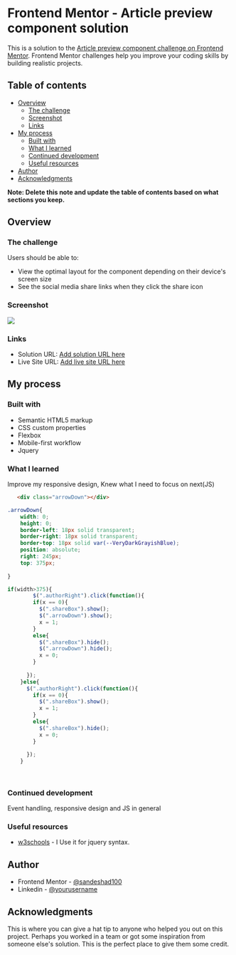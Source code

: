 # Frontend Mentor - Article preview component solution

This is a solution to the [Article preview component challenge on Frontend Mentor](https://www.frontendmentor.io/challenges/article-preview-component-dYBN_pYFT). Frontend Mentor challenges help you improve your coding skills by building realistic projects. 

## Table of contents

- [Overview](#overview)
  - [The challenge](#the-challenge)
  - [Screenshot](#screenshot)
  - [Links](#links)
- [My process](#my-process)
  - [Built with](#built-with)
  - [What I learned](#what-i-learned)
  - [Continued development](#continued-development)
  - [Useful resources](#useful-resources)
- [Author](#author)
- [Acknowledgments](#acknowledgments)

**Note: Delete this note and update the table of contents based on what sections you keep.**

## Overview

### The challenge

Users should be able to:

- View the optimal layout for the component depending on their device's screen size
- See the social media share links when they click the share icon

### Screenshot

![](./screenshot.jpg)


### Links

- Solution URL: [Add solution URL here](https://your-solution-url.com)
- Live Site URL: [Add live site URL here](https://your-live-site-url.com)

## My process

### Built with

- Semantic HTML5 markup
- CSS custom properties
- Flexbox
- Mobile-first workflow
- Jquery


### What I learned
Improve my responsive design,
Knew what I need to focus on next(JS)


```html
   <div class="arrowDown"></div>
```
```css
.arrowDown{
    width: 0;
    height: 0;
    border-left: 18px solid transparent;
    border-right: 18px solid transparent;
    border-top: 18px solid var(--VeryDarkGrayishBlue);
    position: absolute;
    right: 245px;
    top: 375px;
   
}
```
```js
if(width>375){
        $(".authorRight").click(function(){
        if(x == 0){
          $(".shareBox").show();
          $(".arrowDown").show();
          x = 1;
        }
        else{
          $(".shareBox").hide();
          $(".arrowDown").hide();
          x = 0;
        }
      
      });
    }else{
      $(".authorRight").click(function(){
        if(x == 0){
          $(".shareBox").show();
          x = 1;
        }
        else{
          $(".shareBox").hide();
          x = 0;
        }
      
      });
    }
    
   

```





### Continued development

Event handling, responsive design and JS in general



### Useful resources

- [w3schools](https://www.w3schools.com) - I Use it for jquery syntax.



## Author

- Frontend Mentor - [@sandeshad100](https://www.frontendmentor.io/profile/sandeshad100)
- Linkedin - [@yourusername](https://www.linkedin.com/in/sandesh-adhikari-7877161a7/)


## Acknowledgments

This is where you can give a hat tip to anyone who helped you out on this project. Perhaps you worked in a team or got some inspiration from someone else's solution. This is the perfect place to give them some credit.


